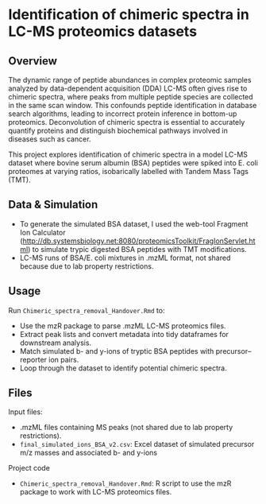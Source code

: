 # Identification of chimeric spectra in LC-MS proteomics datasets

## Overview
The dynamic range of peptide abundances in complex proteomic samples analyzed by data-dependent acquisition (DDA) LC-MS often gives rise to chimeric spectra, where peaks from multiple peptide species are collected in the same scan window. This confounds peptide identification in database search algorithms, leading to incorrect protein inference in bottom-up proteomics. Deconvolution of chimeric spectra is essential to accurately quantify proteins and distinguish biochemical pathways involved in diseases such as cancer.

This project explores identification of chimeric spectra in a model LC-MS dataset where bovine serum albumin (BSA) peptides were spiked into E. coli proteomes at varying ratios, isobarically labelled with Tandem Mass Tags (TMT).

## Data & Simulation 
- To generate the simulated BSA dataset, I used the web-tool Fragment Ion Calculator (http://db.systemsbiology.net:8080/proteomicsToolkit/FragIonServlet.html) to simulate trypic digested BSA peptides with TMT modifications.
- LC-MS runs of BSA/E. coli mixtures in .mzML format, not shared because due to lab property restrictions. 

## Usage
Run `Chimeric_spectra_removal_Handover.Rmd` to:
- Use the mzR package to parse .mzML LC-MS proteomics files.
- Extract peak lists and convert metadata into tidy dataframes for downstream analysis.
- Match simulated b- and y-ions of tryptic BSA peptides with precursor–reporter ion pairs.
- Loop through the dataset to identify potential chimeric spectra.

## Files
Input files:
- .mzML files containing MS peaks (not shared due to lab property restrictions).
- `final_simulated_ions_BSA_v2.csv`: Excel dataset of simulated precursor m/z masses and associated b- and y-ions

Project code
- `Chimeric_spectra_removal_Handover.Rmd`: R script to use the mzR package to work with LC-MS proteomics files.
  


